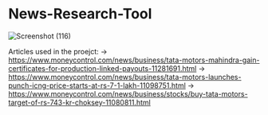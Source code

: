 # News-Research-Tool
![Screenshot (116)](https://github.com/user-attachments/assets/a03d6894-b430-4fcc-b8fd-3d3b8646fc66)

Articles used in the proejct:
-> https://www.moneycontrol.com/news/business/tata-motors-mahindra-gain-certificates-for-production-linked-payouts-11281691.html
      -> https://www.moneycontrol.com/news/business/tata-motors-launches-punch-icng-price-starts-at-rs-7-1-lakh-11098751.html
-> https://www.moneycontrol.com/news/business/stocks/buy-tata-motors-target-of-rs-743-kr-choksey-11080811.html
